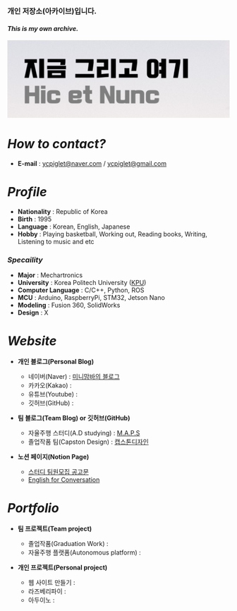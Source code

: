 ### 개인 저장소(아카이브)입니다.
#### _This is my own archive._

![미니맘바의 블로그](https://github.com/ycpiglet/PracticeGit/blob/main/%EC%BA%A1%EC%B2%98.JPG)
 
 
# _How to contact?_
- __E-mail__ : ycpiglet@naver.com / ycpiglet@gmail.com


# _Profile_
 - __Nationality__ : Republic of Korea
 - __Birth__ : 1995
 - __Language__ : Korean, English, Japanese
 - __Hobby__ : Playing basketball, Working out, Reading books, Writing, Listening to music and etc
### _Specaility_
 - __Major__ : Mechartronics
 - __University__ : Korea Politech University ([KPU](http://www.kpu.ac.kr/index.do))
 - __Computer Language__ : C/C++, Python, ROS
 - __MCU__ : Arduino, RaspberryPi, STM32, Jetson Nano
 - __Modeling__ : Fusion 360, SolidWorks
 - __Design__ : X


 # _Website_
- __개인 블로그(Personal Blog)__
  - 네이버(Naver) : [미니맘바의 블로그](https://blog.naver.com/ycpiglet)
  - 카카오(Kakao) : []()
  - 유튜브(Youtube) : []()
  - 깃허브(GitHub) : []()
 
- __팀 블로그(Team Blog) or 깃허브(GitHub)__
  - 자율주행 스터디(A.D studying) : [M.A.P.S]()
  - 졸업작품 팀(Capston Design) : [캡스톤디자인]()
 
- __노션 페이지(Notion Page)__
  - [스터디 팀원모집 공고문](https://www.notion.so/Make-Auto-Pilot-Study-M-A-P-S-d214b8f7bdb64b1ab0953cbe4d8c2650)
  - [English for Conversation](https://www.notion.so/Fillers-Connectives-Adverbs-Reactions-bbd450655d0c47f2a5fa8dc55abe7c86)


# _Portfolio_
- __팀 프로젝트(Team project)__
  - 졸업작품(Graduation Work) : []()
  - 자율주행 플랫폼(Autonomous platform) : []()

- __개인 프로젝트(Personal project)__
  - 웹 사이트 만들기 : []()
  - 라즈베리파이 : []()
  - 아두이노 : []()

